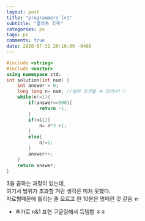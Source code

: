 ```yaml
---
layout: post
title: "programmers lv1"
subtitle: "콜라츠 추측"
categories: ps
tags: ps
comments: true
date: 2020-07-31 20:16:00 -0400
---
```


```cpp
#include <string>
#include <vector>
using namespace std;
int solution(int num) {
    int answer = 0;
    long long n= num; //범위 초과될 수 있어서!!!
    while(n!=1){
        if(answer==500){
            return -1;
        }
        if(n&1){
            n= n*3 +1;
        }
        else{
            n/=2;
        }
        answer++;
    }
    return answer;
}
```

3을 곱하는 과정이 있는데,  
여기서 범위가 초과할 거란 생각은 미처 못했다.  
자료형때문에 틀리는 줄 모르고 한 10분은 멍때린 것 같음 ㅠ  

+ 추가로 n&1 표현 구글링해서 득템함 ㅎㅎ